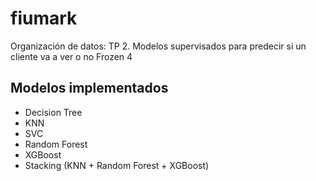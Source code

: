 # fiumark
Organización de datos: TP 2. Modelos supervisados para predecir si un cliente va a ver o no Frozen 4

## Modelos implementados
- Decision Tree
- KNN
- SVC
- Random Forest
- XGBoost
- Stacking (KNN + Random Forest + XGBoost)

